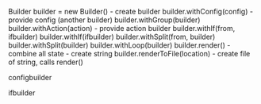 Builder builder = new Builder() 
    - create builder
builder.withConfig(config)
    - provide config (another builder)
builder.withGroup(builder)
builder.withAction(action)
    - provide action builder 
builder.withIf(from, ifbuilder)
builder.withIf(ifbuilder)
builder.withSplit(from, builder)
builder.withSplit(builder)
builder.withLoop(builder)
builder.render()
    - combine all state
    - create string
builder.renderToFile(location)
    - create file of string, calls render()

configbuilder

ifbuilder